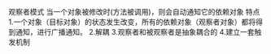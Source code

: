 观察者模式 当一个对象被修改时(方法被调用)，则会自动通知它的依赖对象 特点 
1.一个对象（目标对象）的状态发生改变，所有的依赖对象（观察者对象）都将得到通知，进行广播通知。 
2.解耦 
3.观察者和被观察者是抽象耦合的 
4.建立一套触发机制
